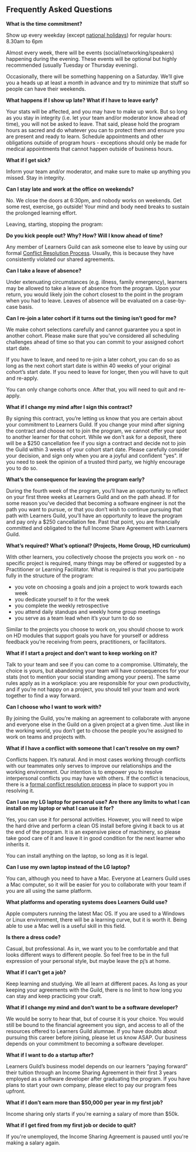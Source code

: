 ## Frequently Asked Questions

**What is the time commitment?**

Show up every weekday (except [national holidays](Holiday_List.md)) for regular hours: 8.30am to 6pm

Almost every week, there will be events (social/networking/speakers) happening during the evening. These events will be optional but highly recommended (usually Tuesday or Thursday evening).

Occasionally, there will be something happening on a Saturday. We’ll give you a heads up at least a month in advance and try to minimize that stuff so people can have their weekends.

**What happens if I show up late? What if I have to leave early?**

Your stats will be affected, and you may have to make up work. But so long as you stay in integrity (i.e. let your team and/or moderator know ahead of time), you will not be asked to leave. That said, please hold the program hours as sacred and do whatever you can to protect them and ensure you are present and ready to learn. Schedule appointments and other obligations outside of program hours - exceptions should only be made for medical appointments that cannot happen outside of business hours.

**What if I get sick?**

Inform your team and/or moderator, and make sure to make up anything you missed. Stay in integrity.

**Can I stay late and work at the office on weekends?**

No. We close the doors at 6:30pm, and nobody works on weekends. Get some rest, exercise, go outside! Your mind and body need breaks to sustain the prolonged learning effort.

Leaving, starting, stopping the program:

**Do you kick people out? Why? How? Will I know ahead of time?**

Any member of Learners Guild can ask someone else to leave by using our formal [Conflict Resolution Process](/Processes/Conflict.md). Usually, this is because they have consistently violated our shared agreements.

**Can I take a leave of absence?**

Under extenuating circumstances (e.g. illness, family emergency), learners may be allowed to take a leave of absence from the program. Upon your return, you would likely join the cohort closest to the point in the program when you had to leave. Leaves of absence will be evaluated on a case-by-case basis.

**Can I re-join a later cohort if it turns out the timing isn’t good for me?**

We make cohort selections carefully and cannot guarantee you a spot in another cohort. Please make sure that you’ve considered all scheduling challenges ahead of time so that you can commit to your assigned cohort start date.

If you have to leave, and need to re-join a later cohort, you can do so as long as the next cohort start date is within 40 weeks of your original cohort’s start date. If you need to leave for longer, then you will have to quit and re-apply.

You can only change cohorts once. After that, you will need to quit and re-apply.

**What if I change my mind after I sign this contract?**

By signing this contract, you’re letting us know that you are certain about your commitment to Learners Guild. If you change your mind after signing the contract and choose not to join the program, we cannot offer your spot to another learner for that cohort. While we don't ask for a deposit, there will be a $250 cancellation fee if you sign a contract and decide not to join the Guild within 3 weeks of your cohort start date. Please carefully consider your decision, and sign only when you are a joyful and confident "yes". If you need to seek the opinion of a trusted third party, we highly encourage you to do so.

**What’s the consequence for leaving the program early?**

During the fourth week of the program, you’ll have an opportunity to reflect on your first three weeks at Learners Guild and on the path ahead. If for some reason you’ve decided that becoming a software engineer is not the path you want to pursue, or that you don’t wish to continue pursuing that path with Learners Guild, you'll have an opportunity to leave the program and pay only a $250 cancellation fee. Past that point, you are financially committed and obligated to the full Income Share Agreement with Learners Guild.

**What’s required? What’s optional? (Projects, Home Group, HD curriculum)**

With other learners, you collectively choose the projects you work on - no specific project is required, many things may be offered or suggested by a Practitioner or Learning Facilitator. What is required is that you participate fully in the structure of the program:

- you vote on choosing a goals and join a project to work towards each week
- you dedicate yourself to it for the week
- you complete the weekly retrospective
- you attend daily standups and weekly home group meetings
- you serve as a team lead when it’s your turn to do so

Similar to the projects you choose to work on, you should choose to work on HD modules that support goals you have for yourself or address feedback you’re receiving from peers, practitioners, or facilitators.

**What if I start a project and don’t want to keep working on it?**

Talk to your team and see if you can come to a compromise. Ultimately, the choice is yours, but abandoning your team will have consequences for your stats (not to mention your social standing among your peers). The same rules apply as in a workplace: you are responsible for your own productivity, and if you’re not happy on a project, you should tell your team and work together to find a way forward.

**Can I choose who I want to work with?**

By joining the Guild, you’re making an agreement to collaborate with anyone and everyone else in the Guild on a given project at a given time. Just like in the working world, you don’t get to choose the people you’re assigned to work on teams and projects with.

**What if I have a conflict with someone that I can’t resolve on my own?**

Conflicts happen. It’s natural. And in most cases working through conflicts with our teammates only serves to improve our relationships and the working environment. Our intention is to empower you to resolve interpersonal conflicts you may have with others. If the conflict is tenacious, there is a [formal conflict resolution process](/Processes/Conflict.md) in place to support you in resolving it.

**Can I use my LG laptop for personal use? Are there any limits to what I can install on my laptop or what I can use it for?**

Yes, you can use it for personal activities. However, you will need to wipe the hard drive and perform a clean OS install before giving it back to us at the end of the program. It is an expensive piece of machinery, so please take good care of it and leave it in good condition for the next learner who inherits it.

You can install anything on the laptop, so long as it is legal.

**Can I use my own laptop instead of the LG laptop?**

You can, although you need to have a Mac. Everyone at Learners Guild uses a Mac computer, so it will be easier for you to collaborate with your team if you are all using the same platform.

**What platforms and operating systems does Learners Guild use?**

Apple computers running the latest Mac OS. If you are used to a Windows or Linux environment, there will be a learning curve, but it is worth it. Being able to use a Mac well is a useful skill in this field.

**Is there a dress code?**

Casual, but professional. As in, we want you to be comfortable and that looks different ways to different people. So feel free to be in the full expression of your personal style, but maybe leave the pj’s at home.

**What if I can’t get a job?**

Keep learning and studying. We all learn at different paces. As long as your keeping your agreements with the Guild, there is no limit to how long you can stay and keep practicing your craft.

**What if I change my mind and don’t want to be a software developer?**

We would be sorry to hear that, but of course it is your choice. You would still be bound to the financial agreement you sign, and access to all of the resources offered to Learners Guild alumnae. If you have doubts about pursuing this career before joining, please let us know ASAP. Our business depends on your commitment to becoming a software developer.

**What if I want to do a startup after?**

Learners Guild’s business model depends on our learners “paying forward” their tuition through an Income Sharing Agreement in their first 3 years employed as a software developer after graduating the program. If you have plans to start your own company, please elect to pay our program fees upfront.

**What if I don’t earn more than $50,000 per year in my first job?**

Income sharing only starts if you're earning a salary of more than $50k.

**What if I get fired from my first job or decide to quit?**

If you're unemployed, the Income Sharing Agreement is paused until you're making a salary again.
